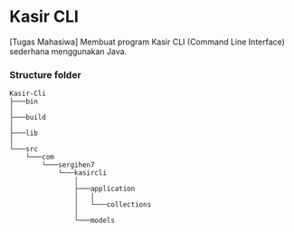 # Kasir CLI

[Tugas Mahasiwa] Membuat program Kasir CLI (Command Line Interface) sederhana menggunakan Java.

### Structure folder

```
Kasir-Cli
├───bin
│
├───build
│
├───lib
│
└───src
    └───com
        └───sergihen7
            └───kasircli
                │
                ├───application
                │   │
                │   └───collections
                │
                └───models
```
